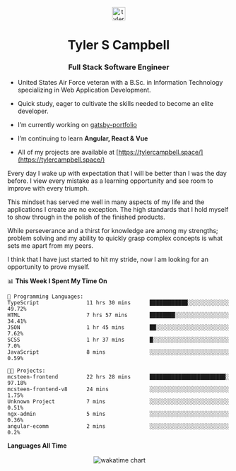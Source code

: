 <p align="center">
<a href="https://linkedin.com/in/tyler-campbell36" target="blank"><img align="center" src="https://cdn.jsdelivr.net/npm/simple-icons@3.0.1/icons/linkedin.svg" alt="tyler-campbell36" height="30" width="30" /></a>
</p>
<h1 align="center">Tyler S Campbell</h1>
<h3 align="center">Full Stack Software Engineer</h3>

* United States Air Force veteran with a B.Sc. in Information Technology specializing in Web Application Development. 

* Quick study, eager to cultivate the skills needed to become an elite developer.

* I’m currently working on [gatsby-portfolio](https://github.com/t36campbell/gatsby-portfolio)

* I’m continuing to learn **Angular, React & Vue**

* All of my projects are available at [https://tylercampbell.space/](https://tylercampbell.space/)

Every day I wake up with expectation that I will be better than I was the day before. I view every mistake as a learning opportunity and see room to improve with every triumph.

This mindset has served me well in many aspects of my life and the applications I create are no exception. The high standards that I hold myself to show through in the polish of the finished products.

While perseverance and a thirst for knowledge are among my strengths; problem solving and my ability to quickly grasp complex concepts is what sets me apart from my peers.

I think that I have just started to hit my stride, now I am looking for an opportunity to prove myself.

<!--START_SECTION:waka-->
📊 **This Week I Spent My Time On** 

```text
💬 Programming Languages: 
TypeScript               11 hrs 30 mins      ████████████░░░░░░░░░░░░░   49.72% 
HTML                     7 hrs 57 mins       ████████░░░░░░░░░░░░░░░░░   34.41% 
JSON                     1 hr 45 mins        ██░░░░░░░░░░░░░░░░░░░░░░░   7.62% 
SCSS                     1 hr 37 mins        █░░░░░░░░░░░░░░░░░░░░░░░░   7.0% 
JavaScript               8 mins              ░░░░░░░░░░░░░░░░░░░░░░░░░   0.59%

🐱‍💻 Projects: 
mcsteen-frontend         22 hrs 28 mins      ████████████████████████░   97.18% 
mcsteen-frontend-v8      24 mins             ░░░░░░░░░░░░░░░░░░░░░░░░░   1.75% 
Unknown Project          7 mins              ░░░░░░░░░░░░░░░░░░░░░░░░░   0.51% 
ngx-admin                5 mins              ░░░░░░░░░░░░░░░░░░░░░░░░░   0.36% 
angular-ecomm            2 mins              ░░░░░░░░░░░░░░░░░░░░░░░░░   0.2%

```


<!--END_SECTION:waka-->
**Languages All Time** 
<p align="center">&nbsp;<img align="center" alt="wakatime chart"
src="https://wakatime.com/share/@738aac7f-8868-4bc3-a1df-4c36703ee4b6/f86255e0-cf1e-483e-9ae4-5c0fdb9a56f8.png"/></p>

